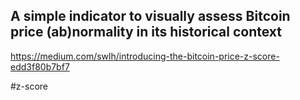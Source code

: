 ## A simple indicator to visually assess Bitcoin price (ab)normality in its historical context

https://medium.com/swlh/introducing-the-bitcoin-price-z-score-edd3f80b7bf7

#z-score
